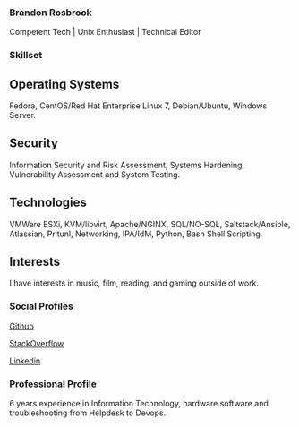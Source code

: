 ### Brandon Rosbrook

Competent Tech | Unix Enthusiast | Technical Editor

### Skillset

## Operating Systems 
Fedora, CentOS/Red Hat Enterprise Linux 7, Debian/Ubuntu, Windows Server. 
## Security 
Information Security and Risk Assessment, Systems Hardening, Vulnerability Assessment and System Testing. 
## Technologies 
VMWare ESXi, KVM/libvirt, Apache/NGINX, SQL/NO-SQL, Saltstack/Ansible, Atlassian, Pritunl, Networking, IPA/IdM, Python, Bash Shell Scripting. 
## Interests 
I have interests in music, film, reading, and gaming outside of work.

### Social Profiles

   [Github](https://github.com/techwwwyzzerd/)
    
   [StackOverflow](https://stackoverflow.com/users/11984824/techwwwyzzerd)
    
   [Linkedin](https://www.linkedin.com/in/brandon-rosbrook-93a774190)


### Professional Profile

6 years experience in Information Technology, hardware software and troubleshooting from Helpdesk to Devops. 
